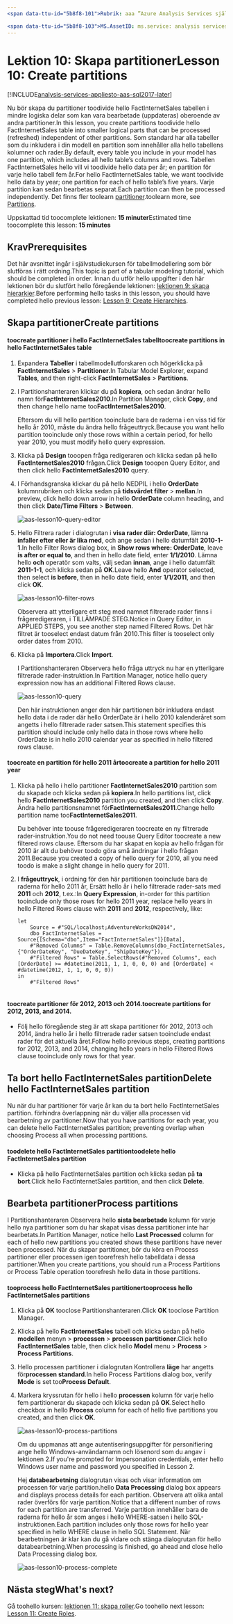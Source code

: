 ```yaml
---
<span data-ttu-id="5b8f8-101">Rubrik: aaa ”Azure Analysis Services självstudiekursen lektionen 10: skapa partitioner | Microsoft Docs ”beskrivning: Beskriver hur toocreate partitioner i självstudiekursen hello Azure Analysis Services-projekt.</span><span class="sxs-lookup"><span data-stu-id="5b8f8-101">title: aaa"Azure Analysis Services tutorial lesson 10: Create partitions | Microsoft Docs" description: Describes how toocreate partitions in hello Azure Analysis Services tutorial project.</span></span> <span data-ttu-id="5b8f8-102">tjänster: analysis services dokumentationcenter: '' författare: minewiskan manager: erikre editor: '' taggar: ''</span><span class="sxs-lookup"><span data-stu-id="5b8f8-102">services: analysis-services documentationcenter: '' author: minewiskan manager: erikre editor: '' tags: ''</span></span>

<span data-ttu-id="5b8f8-103">MS.AssetID: ms.service: analysis services ms.devlang: NA ms.topic: get-started-article ms.tgt_pltfrm: NA ms.workload: na ms.date: 2017-05/26 ms.author: owend</span><span class="sxs-lookup"><span data-stu-id="5b8f8-103">ms.assetid: ms.service: analysis-services ms.devlang: NA ms.topic: get-started-article ms.tgt_pltfrm: NA ms.workload: na ms.date: 05/26/2017 ms.author: owend</span></span>
---
```

# <a name="lesson-10-create-partitions"></a><span data-ttu-id="5b8f8-104">Lektion 10: Skapa partitioner</span><span class="sxs-lookup"><span data-stu-id="5b8f8-104">Lesson 10: Create partitions</span></span>

[!INCLUDE[analysis-services-appliesto-aas-sql2017-later](../../../includes/analysis-services-appliesto-aas-sql2017-later.md)]

<span data-ttu-id="5b8f8-105">Nu bör skapa du partitioner toodivide hello FactInternetSales tabellen i mindre logiska delar som kan vara bearbetade (uppdateras) oberoende av andra partitioner.</span><span class="sxs-lookup"><span data-stu-id="5b8f8-105">In this lesson, you create partitions toodivide hello FactInternetSales table into smaller logical parts that can be processed (refreshed) independent of other partitions.</span></span> <span data-ttu-id="5b8f8-106">Som standard har alla tabeller som du inkludera i din modell en partition som innehåller alla hello tabellens kolumner och rader.</span><span class="sxs-lookup"><span data-stu-id="5b8f8-106">By default, every table you include in your model has one partition, which includes all hello table’s columns and rows.</span></span> <span data-ttu-id="5b8f8-107">Tabellen FactInternetSales hello vill vi toodivide hello data per år; en partition för varje hello tabell fem år.</span><span class="sxs-lookup"><span data-stu-id="5b8f8-107">For hello FactInternetSales table, we want toodivide hello data by year; one partition for each of hello table’s five years.</span></span> <span data-ttu-id="5b8f8-108">Varje partition kan sedan bearbetas separat.</span><span class="sxs-lookup"><span data-stu-id="5b8f8-108">Each partition can then be processed independently.</span></span> <span data-ttu-id="5b8f8-109">Det finns fler toolearn [partitioner](https://docs.microsoft.com/sql/analysis-services/tabular-models/partitions-ssas-tabular).</span><span class="sxs-lookup"><span data-stu-id="5b8f8-109">toolearn more, see [Partitions](https://docs.microsoft.com/sql/analysis-services/tabular-models/partitions-ssas-tabular).</span></span> 
  
<span data-ttu-id="5b8f8-110">Uppskattad tid toocomplete lektionen: **15 minuter**</span><span class="sxs-lookup"><span data-stu-id="5b8f8-110">Estimated time toocomplete this lesson: **15 minutes**</span></span>  
  
## <a name="prerequisites"></a><span data-ttu-id="5b8f8-111">Krav</span><span class="sxs-lookup"><span data-stu-id="5b8f8-111">Prerequisites</span></span>  
<span data-ttu-id="5b8f8-112">Det här avsnittet ingår i självstudiekursen för tabellmodellering som bör slutföras i rätt ordning.</span><span class="sxs-lookup"><span data-stu-id="5b8f8-112">This topic is part of a tabular modeling tutorial, which should be completed in order.</span></span> <span data-ttu-id="5b8f8-113">Innan du utför hello uppgifter i den här lektionen bör du slutfört hello föregående lektionen: [lektionen 9: skapa hierarkier](../tutorials/aas-lesson-9-create-hierarchies.md).</span><span class="sxs-lookup"><span data-stu-id="5b8f8-113">Before performing hello tasks in this lesson, you should have completed hello previous lesson: [Lesson 9: Create Hierarchies](../tutorials/aas-lesson-9-create-hierarchies.md).</span></span>  
  
## <a name="create-partitions"></a><span data-ttu-id="5b8f8-114">Skapa partitioner</span><span class="sxs-lookup"><span data-stu-id="5b8f8-114">Create partitions</span></span>  
  
#### <a name="toocreate-partitions-in-hello-factinternetsales-table"></a><span data-ttu-id="5b8f8-115">toocreate partitioner i hello FactInternetSales tabell</span><span class="sxs-lookup"><span data-stu-id="5b8f8-115">toocreate partitions in hello FactInternetSales table</span></span>  
  
1.  <span data-ttu-id="5b8f8-116">Expandera **Tabeller** i tabellmodellutforskaren och högerklicka på **FactInternetSales** > **Partitioner**.</span><span class="sxs-lookup"><span data-stu-id="5b8f8-116">In Tabular Model Explorer, expand **Tables**, and then right-click **FactInternetSales** > **Partitions**.</span></span>  
  
2.  <span data-ttu-id="5b8f8-117">I Partitionshanteraren klickar du på **kopiera**, och sedan ändrar hello namn för**FactInternetSales2010**.</span><span class="sxs-lookup"><span data-stu-id="5b8f8-117">In Partition Manager, click **Copy**, and then change hello name too**FactInternetSales2010**.</span></span>
  
    <span data-ttu-id="5b8f8-118">Eftersom du vill hello partition tooinclude bara de raderna i en viss tid för hello år 2010, måste du ändra hello frågeuttryck.</span><span class="sxs-lookup"><span data-stu-id="5b8f8-118">Because you want hello partition tooinclude only those rows within a certain period, for hello year 2010, you must modify hello query expression.</span></span>
  
4.  <span data-ttu-id="5b8f8-119">Klicka på **Design** tooopen fråga redigeraren och klicka sedan på hello **FactInternetSales2010** frågan.</span><span class="sxs-lookup"><span data-stu-id="5b8f8-119">Click **Design** tooopen Query Editor, and then click hello **FactInternetSales2010** query.</span></span>

5.  <span data-ttu-id="5b8f8-120">I Förhandsgranska klickar du på hello NEDPIL i hello **OrderDate** kolumnrubriken och klicka sedan på **tidsvärdet filter** > **mellan**.</span><span class="sxs-lookup"><span data-stu-id="5b8f8-120">In preview, click hello down arrow in hello **OrderDate** column heading, and then click **Date/Time Filters** > **Between**.</span></span>

    ![aas-lesson10-query-editor](../tutorials/media/aas-lesson10-query-editor.png)

6.  <span data-ttu-id="5b8f8-122">Hello Filtrera rader i dialogrutan i **visa rader där: OrderDate**, lämna **infaller efter eller är lika med**, och ange sedan i hello datumfält **2010-1-1**.</span><span class="sxs-lookup"><span data-stu-id="5b8f8-122">In hello Filter Rows dialog box, in **Show rows where: OrderDate**, leave **is after or equal to**, and then in hello date field, enter **1/1/2010**.</span></span> <span data-ttu-id="5b8f8-123">Lämna hello **och** operatör som valts, välj sedan **innan**, ange i hello datumfält **2011-1-1**, och klicka sedan på **OK**.</span><span class="sxs-lookup"><span data-stu-id="5b8f8-123">Leave hello **And** operator selected, then select **is before**, then in hello date field, enter **1/1/2011**, and then click **OK**.</span></span>

    ![aas-lesson10-filter-rows](../tutorials/media/aas-lesson10-filter-rows.png)
    
    <span data-ttu-id="5b8f8-125">Observera att ytterligare ett steg med namnet filtrerade rader finns i frågeredigeraren, i TILLÄMPADE STEG.</span><span class="sxs-lookup"><span data-stu-id="5b8f8-125">Notice in Query Editor, in APPLIED STEPS, you see another step named Filtered Rows.</span></span> <span data-ttu-id="5b8f8-126">Det här filtret är tooselect endast datum från 2010.</span><span class="sxs-lookup"><span data-stu-id="5b8f8-126">This filter is tooselect only order dates from 2010.</span></span>

8.  <span data-ttu-id="5b8f8-127">Klicka på **Importera**.</span><span class="sxs-lookup"><span data-stu-id="5b8f8-127">Click **Import**.</span></span>

    <span data-ttu-id="5b8f8-128">I Partitionshanteraren Observera hello fråga uttryck nu har en ytterligare filtrerade rader-instruktion.</span><span class="sxs-lookup"><span data-stu-id="5b8f8-128">In Partition Manager, notice hello query expression now has an additional Filtered Rows clause.</span></span>

    ![aas-lesson10-query](../tutorials/media/aas-lesson10-query.png)
  
    <span data-ttu-id="5b8f8-130">Den här instruktionen anger den här partitionen bör inkludera endast hello data i de rader där hello OrderDate är i hello 2010 kalenderåret som angetts i hello filtrerade rader satsen.</span><span class="sxs-lookup"><span data-stu-id="5b8f8-130">This statement specifies this partition should include only hello data in those rows where hello OrderDate is in hello 2010 calendar year as specified in hello filtered rows clause.</span></span>  
  
  
#### <a name="toocreate-a-partition-for-hello-2011-year"></a><span data-ttu-id="5b8f8-131">toocreate en partition för hello 2011 år</span><span class="sxs-lookup"><span data-stu-id="5b8f8-131">toocreate a partition for hello 2011 year</span></span>  
  
1.  <span data-ttu-id="5b8f8-132">Klicka på hello i hello partitioner **FactInternetSales2010** partition som du skapade och klicka sedan på **kopiera**.</span><span class="sxs-lookup"><span data-stu-id="5b8f8-132">In hello partitions list, click hello **FactInternetSales2010** partition you created, and then click **Copy**.</span></span>  <span data-ttu-id="5b8f8-133">Ändra hello partitionsnamnet för**FactInternetSales2011**.</span><span class="sxs-lookup"><span data-stu-id="5b8f8-133">Change hello partition name too**FactInternetSales2011**.</span></span> 

    <span data-ttu-id="5b8f8-134">Du behöver inte toouse frågeredigeraren toocreate en ny filtrerade rader-instruktion.</span><span class="sxs-lookup"><span data-stu-id="5b8f8-134">You do not need toouse Query Editor toocreate a new filtered rows clause.</span></span> <span data-ttu-id="5b8f8-135">Eftersom du har skapat en kopia av hello frågan för 2010 är allt du behöver toodo göra små ändringar i hello frågan 2011.</span><span class="sxs-lookup"><span data-stu-id="5b8f8-135">Because you created a copy of hello query for 2010, all you need toodo is make a slight change in hello query for 2011.</span></span>
  
2.  <span data-ttu-id="5b8f8-136">I **frågeuttryck**, i ordning för den här partitionen tooinclude bara de raderna för hello 2011 år, Ersätt hello år i hello filtrerade rader-sats med **2011** och **2012**, t.ex.:</span><span class="sxs-lookup"><span data-stu-id="5b8f8-136">In **Query Expression**, in-order for this partition tooinclude only those rows for hello 2011 year, replace hello years in hello Filtered Rows clause with **2011** and **2012**, respectively, like:</span></span>  
  
    ```  
    let
        Source = #"SQL/localhost;AdventureWorksDW2014",
        dbo_FactInternetSales = Source{[Schema="dbo",Item="FactInternetSales"]}[Data],
        #"Removed Columns" = Table.RemoveColumns(dbo_FactInternetSales,{"OrderDateKey", "DueDateKey", "ShipDateKey"}),
        #"Filtered Rows" = Table.SelectRows(#"Removed Columns", each [OrderDate] >= #datetime(2011, 1, 1, 0, 0, 0) and [OrderDate] < #datetime(2012, 1, 1, 0, 0, 0))
    in
        #"Filtered Rows"
   
    ```  
  
#### <a name="toocreate-partitions-for-2012-2013-and-2014"></a><span data-ttu-id="5b8f8-137">toocreate partitioner för 2012, 2013 och 2014.</span><span class="sxs-lookup"><span data-stu-id="5b8f8-137">toocreate partitions for 2012, 2013, and 2014.</span></span>  
  
- <span data-ttu-id="5b8f8-138">Följ hello föregående steg är att skapa partitioner för 2012, 2013 och 2014, ändra hello år i hello filtrerade rader satsen tooinclude endast rader för det aktuella året.</span><span class="sxs-lookup"><span data-stu-id="5b8f8-138">Follow hello previous steps, creating partitions for 2012, 2013, and 2014, changing hello years in hello Filtered Rows clause tooinclude only rows for that year.</span></span> 
  

## <a name="delete-hello-factinternetsales-partition"></a><span data-ttu-id="5b8f8-139">Ta bort hello FactInternetSales partition</span><span class="sxs-lookup"><span data-stu-id="5b8f8-139">Delete hello FactInternetSales partition</span></span>
<span data-ttu-id="5b8f8-140">Nu när du har partitioner för varje år kan du ta bort hello FactInternetSales partition. förhindra överlappning när du väljer alla processen vid bearbetning av partitioner.</span><span class="sxs-lookup"><span data-stu-id="5b8f8-140">Now that you have partitions for each year, you can delete hello FactInternetSales partition; preventing overlap when choosing Process all when processing partitions.</span></span>

#### <a name="toodelete-hello-factinternetsales-partition"></a><span data-ttu-id="5b8f8-141">toodelete hello FactInternetSales partition</span><span class="sxs-lookup"><span data-stu-id="5b8f8-141">toodelete hello FactInternetSales partition</span></span>
-  <span data-ttu-id="5b8f8-142">Klicka på hello FactInternetSales partition och klicka sedan på **ta bort**.</span><span class="sxs-lookup"><span data-stu-id="5b8f8-142">Click hello FactInternetSales partition, and then click **Delete**.</span></span>



## <a name="process-partitions"></a><span data-ttu-id="5b8f8-143">Bearbeta partitioner</span><span class="sxs-lookup"><span data-stu-id="5b8f8-143">Process partitions</span></span>  
<span data-ttu-id="5b8f8-144">I Partitionshanteraren Observera hello **sista bearbetade** kolumn för varje hello nya partitioner som du har skapat visas dessa partitioner inte har bearbetats.</span><span class="sxs-lookup"><span data-stu-id="5b8f8-144">In Partition Manager, notice hello **Last Processed** column for each of hello new partitions you created shows these partitions have never been processed.</span></span> <span data-ttu-id="5b8f8-145">När du skapar partitioner, bör du köra en Process partitioner eller processen igen toorefresh hello tabelldata i dessa partitioner.</span><span class="sxs-lookup"><span data-stu-id="5b8f8-145">When you create partitions, you should run a Process Partitions or Process Table operation toorefresh hello data in those partitions.</span></span>  
  
#### <a name="tooprocess-hello-factinternetsales-partitions"></a><span data-ttu-id="5b8f8-146">tooprocess hello FactInternetSales partitioner</span><span class="sxs-lookup"><span data-stu-id="5b8f8-146">tooprocess hello FactInternetSales partitions</span></span>  
  
1.  <span data-ttu-id="5b8f8-147">Klicka på **OK** tooclose Partitionshanteraren.</span><span class="sxs-lookup"><span data-stu-id="5b8f8-147">Click **OK** tooclose Partition Manager.</span></span>  
  
2.  <span data-ttu-id="5b8f8-148">Klicka på hello **FactInternetSales** tabell och klicka sedan på hello **modellen** menyn > **processen** > **processen partitioner**.</span><span class="sxs-lookup"><span data-stu-id="5b8f8-148">Click hello **FactInternetSales** table, then click hello **Model** menu > **Process** > **Process Partitions**.</span></span>  
  
3.  <span data-ttu-id="5b8f8-149">Hello processen partitioner i dialogrutan Kontrollera **läge** har angetts för**processen standard**.</span><span class="sxs-lookup"><span data-stu-id="5b8f8-149">In hello Process Partitions dialog box, verify **Mode** is set too**Process Default**.</span></span>  
  
4.  <span data-ttu-id="5b8f8-150">Markera kryssrutan för hello i hello **processen** kolumn för varje hello fem partitionerar du skapade och klicka sedan på **OK**.</span><span class="sxs-lookup"><span data-stu-id="5b8f8-150">Select hello checkbox in hello **Process** column for each of hello five partitions you created, and then click **OK**.</span></span>  

    ![aas-lesson10-process-partitions](../tutorials/media/aas-lesson10-process-partitions.png)
  
    <span data-ttu-id="5b8f8-152">Om du uppmanas att ange autentiseringsuppgifter för personifiering ange hello Windows-användarnamn och lösenord som du angav i lektionen 2.</span><span class="sxs-lookup"><span data-stu-id="5b8f8-152">If you're prompted for Impersonation credentials, enter hello Windows user name and password you specified in Lesson 2.</span></span>  
  
    <span data-ttu-id="5b8f8-153">Hej **databearbetning** dialogrutan visas och visar information om processen för varje partition.</span><span class="sxs-lookup"><span data-stu-id="5b8f8-153">hello **Data Processing** dialog box appears and displays process details for each partition.</span></span> <span data-ttu-id="5b8f8-154">Observera att olika antal rader överförs för varje partition.</span><span class="sxs-lookup"><span data-stu-id="5b8f8-154">Notice that a different number of rows for each partition are transferred.</span></span> <span data-ttu-id="5b8f8-155">Varje partition innehåller bara de raderna för hello år som anges i hello WHERE-satsen i hello SQL-instruktionen.</span><span class="sxs-lookup"><span data-stu-id="5b8f8-155">Each partition includes only those rows for hello year specified in hello WHERE clause in hello SQL Statement.</span></span> <span data-ttu-id="5b8f8-156">När bearbetningen är klar kan du gå vidare och stänga dialogrutan för hello databearbetning.</span><span class="sxs-lookup"><span data-stu-id="5b8f8-156">When processing is finished, go ahead and close hello Data Processing dialog box.</span></span>  
  
    ![aas-lesson10-process-complete](../tutorials/media/aas-lesson10-process-complete.png)
  
 ## <a name="whats-next"></a><span data-ttu-id="5b8f8-158">Nästa steg</span><span class="sxs-lookup"><span data-stu-id="5b8f8-158">What's next?</span></span>
<span data-ttu-id="5b8f8-159">Gå toohello kursen: [lektionen 11: skapa roller](../tutorials/aas-lesson-11-create-roles.md).</span><span class="sxs-lookup"><span data-stu-id="5b8f8-159">Go toohello next lesson: [Lesson 11: Create Roles](../tutorials/aas-lesson-11-create-roles.md).</span></span> 
